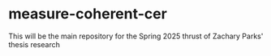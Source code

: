 # measure-coherent-cer
This will be the main repository for the Spring 2025 thrust of Zachary Parks' thesis research
